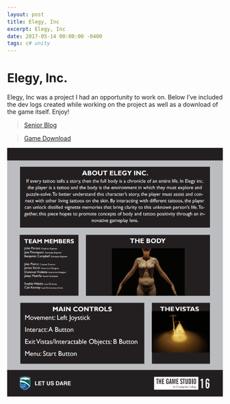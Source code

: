 ```yaml
---
layout: post
title: Elegy, Inc
excerpt: Elegy, Inc
date: 2017-05-14 00:00:00 -0400
tags: c# unity
---
```


# Elegy, Inc.

Elegy, Inc was a project I had an opportunity to work on. Below I’ve included the dev logs created while working on the project as well as a download of the game itself. Enjoy!

>[Senior Blog](seniorproduction-blogposts.html)

>[Game Download](https://drive.google.com/file/d/1JTgCI7jCGx_wqlOIxTuX28IcqjCtANIU/view?usp=sharing)

![Elegy, Inc Image](assets/images/Elegy-Poster.png)